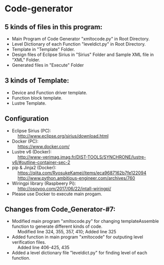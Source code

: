 # Code-generator
## 5 kinds of files in this program:
* Main Program of Code Generator "xmltocode.py" in Root Directory. <br />
* Level Dictionary of each Function "leveldict.py" in Root Directory. <br />
* Template in "Template" Folder. <br />
* Design files of Eclipse Sirius in "Sirius" Folder and Sample XML file in "XML" Folder. <br />
* Generated files in "Execute" Folder <br />

## 3 kinds of Template:
* Device and Function driver template. <br />
* Function block template. <br />
* Lustre Template.

## Configuration
* Eclipse Sirius (PC): <br/>
&emsp; http://www.eclipse.org/sirius/download.html <br />
* Docker (PC): <br />
&emsp; https://www.docker.com/ <br />
* Lustre v6 (Docker): <br />
&emsp; http://www-verimag.imag.fr/DIST-TOOLS/SYNCHRONE/lustre-v6/#outline-container-sec-2 <br />
* pip & Jinja2 (Docker): <br />
&emsp; https://qiita.com/RyosukeKamei/items/eca9687162b7fe122094 <br />
&emsp; http://www.python.ambitious-engineer.com/archives/760 <br />
* Wiringpi library (Raspbeery Pi): <br />
&emsp; http://osoyoo.com/2017/06/22/intall-wiringpi/ <br />
* Please use Docker to execute main progam. 

## Changes from Code_Generator-#7:
* Modified main program "xmltocode.py" for changing templateAssemble function to generate different kinds of code. <br />
&emsp; Modified line 324, 355, 357, 410; Added line 325 <br />
* Added function in main program "xmltocode" for outputing level verification files. <br />
&emsp; Added line 406-425, 435 <br />
* Added a level dictionary file "leveldict.py" for finding level of each function. <br />
